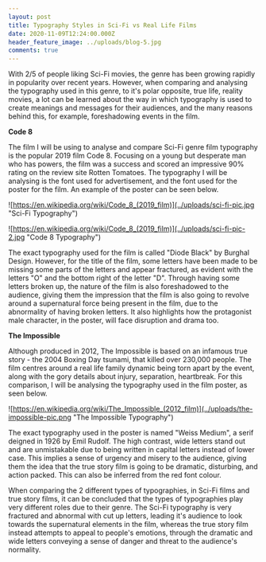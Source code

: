 ```yaml
---
layout: post
title: Typography Styles in Sci-Fi vs Real Life Films
date: 2020-11-09T12:24:00.000Z
header_feature_image: ../uploads/blog-5.jpg
comments: true
---
```

With 2/5 of people liking Sci-Fi movies, the genre has been growing rapidly in popularity over recent years. However, when comparing and analysing the typography used in this genre, to it's polar opposite, true life, reality movies, a lot can be learned about the way in which typography is used to create meanings and messages for their audiences, and the many reasons behind this, for example, foreshadowing events in the film.

**Code 8**

The film I will be using to analyse and compare Sci-Fi genre film typography is the popular 2019 film Code 8. Focusing on a young but desperate man who has powers, the film was a success and scored an impressive 90% rating on the review site Rotten Tomatoes. The typography I will be analysing is the font used for advertisement, and the font used for the poster for the film. An example of the poster can be seen below.

![https://en.wikipedia.org/wiki/Code_8_(2019_film)](../uploads/sci-fi-pic.jpg "Sci-Fi Typography")

![https://en.wikipedia.org/wiki/Code_8_(2019_film)](../uploads/sci-fi-pic-2.jpg "Code 8 Typography")



The exact typography used for the film is called "Diode Black" by Burghal Design. However, for the title of the film, some letters have been made to be missing some parts of the letters and appear fractured, as evident with the letters "O" and the bottom right of the letter "D". Through having some letters broken up, the nature of the film is also foreshadowed to the audience, giving them the impression that the film is also going to revolve around a supernatural force being present in the film, due to the abnormality of having broken letters. It also highlights how the protagonist male character, in the poster, will face disruption and drama too. 

**The Impossible**

Although produced in 2012, The Impossible is based on an infamous true story - the 2004 Boxing Day tsunami, that killed over 230,000 people. The film centres around a real life family dynamic being torn apart by the event, along with the gory details about injury, separation, heartbreak. For this comparison, I will be analysing the typography used in the film poster, as seen below.

![https://en.wikipedia.org/wiki/The_Impossible_(2012_film)](../uploads/the-impossible-pic.png "The Impossible Typography")

The exact typography used in the poster is named "Weiss Medium", a serif deigned in 1926 by Emil Rudolf. The high contrast, wide letters stand out and are unmistakable due to being written in capital letters instead of lower case. This implies a sense of urgency and misery to the audience, giving them the idea that the true story film is going to be dramatic, disturbing, and action packed. This can also be inferred from the red font colour. 

When comparing the 2 different types of typographies, in Sci-Fi films and true story films, it can be concluded that the types of typographies play very different roles due to their genre. The Sci-Fi typography is very fractured and abnormal with cut up letters, leading it's audience to look towards the supernatural elements in the film, whereas the true story film instead attempts to appeal to people's emotions, through the dramatic and wide letters conveying a sense of danger and threat to the audience's normality.